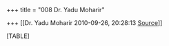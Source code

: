+++
title = "008 Dr. Yadu Moharir"

+++
[[Dr. Yadu Moharir	2010-09-26, 20:28:13 [Source](https://groups.google.com/g/bvparishat/c/CzUu5TBxyOg)]]



[TABLE]

  

